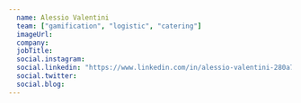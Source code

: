 ```yaml
---
  name: Alessio Valentini
  team: ["gamification", "logistic", "catering"]
  imageUrl: 
  company: 
  jobTitle: 
  social.instagram: 
  social.linkedin: "https://www.linkedin.com/in/alessio-valentini-280a7417a/"
  social.twitter: 
  social.blog: 
---
```

